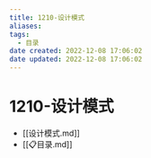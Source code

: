 ```yaml
---
title: 1210-设计模式
aliases:
tags:
  - 目录
date created: 2022-12-08 17:06:02
date updated: 2022-12-08 17:06:02
---
```


# 1210-设计模式

- [[设计模式.md]]
- [[📋目录.md]]
